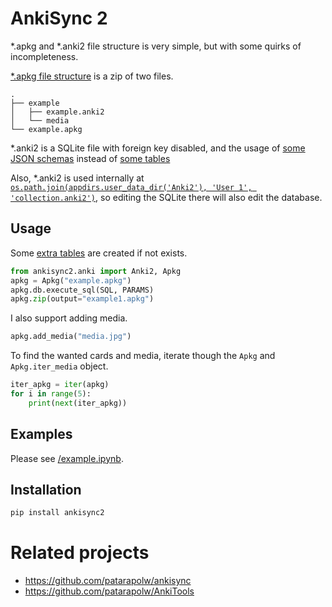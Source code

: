 # AnkiSync 2

\*.apkg and \*.anki2 file structure is very simple, but with some quirks of incompleteness.

[\*.apkg file structure](https://github.com/ankidroid/Anki-Android/wiki/Database-Structure) is a zip of two files.

```
.
├── example
│   ├── example.anki2
│   └── media
└── example.apkg
```

\*.anki2 is a SQLite file with foreign key disabled, and the usage of [some JSON schemas](/ankisync2/builder/default.py) instead of [some tables](/ankisync2/db.py#L46)

Also, \*.anki2 is used internally at [`os.path.join(appdirs.user_data_dir('Anki2'), 'User 1', 'collection.anki2')`](https://github.com/patarapolw/ankisync/blob/master/ankisync/dir.py#L9), so editing the SQLite there will also edit the database.

## Usage

Some [extra tables](/ankisync2/db.py#L46) are created if not exists.

```python
from ankisync2.anki import Anki2, Apkg
apkg = Apkg("example.apkg")
apkg.db.execute_sql(SQL, PARAMS)
apkg.zip(output="example1.apkg")
```

I also support adding media.

```python
apkg.add_media("media.jpg")
```

To find the wanted cards and media, iterate though the `Apkg` and `Apkg.iter_media` object.

```python
iter_apkg = iter(apkg)
for i in range(5):
    print(next(iter_apkg))
```

## Examples

Please see [/example.ipynb](/example.ipynb).

## Installation

```bash
pip install ankisync2
```

# Related projects

- <https://github.com/patarapolw/ankisync>
- <https://github.com/patarapolw/AnkiTools>
